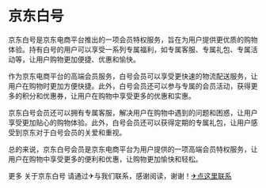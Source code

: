 # 京东白号

京东白号是京东电商平台推出的一项会员特权服务，旨在为用户提供更优质的购物体验。持有白号的用户可以享受一系列专属福利，如专属客服、专属礼包、专属活动等，让用户购物更加便捷、优惠和愉快。

作为京东电商平台的高端会员服务，白号会员可以享受更快速的物流配送服务，让用户在购物时更加方便快捷。此外，白号会员还可以参与专属的会员活动，获得更多的积分和优惠券，让用户在购物中享受更多的优惠和实惠。

京东白号会员还可以拥有专属客服，解决用户在购物中遇到的问题和困惑，让用户享受更加贴心的购物体验。此外，白号会员还可以获得定期的专属礼包，让用户感受到京东对于白号会员的关爱和重视。

总的来说，京东白号会员是京东电商平台为用户提供的一项高端会员特权服务，让用户在购物中享受更多的便利和优惠，让购物更加愉快和轻松。

更多 关于京东白号 请通过✈与我们联系，感谢阅读，谢谢！[✈点这里联系](https://a.k02.cc)
